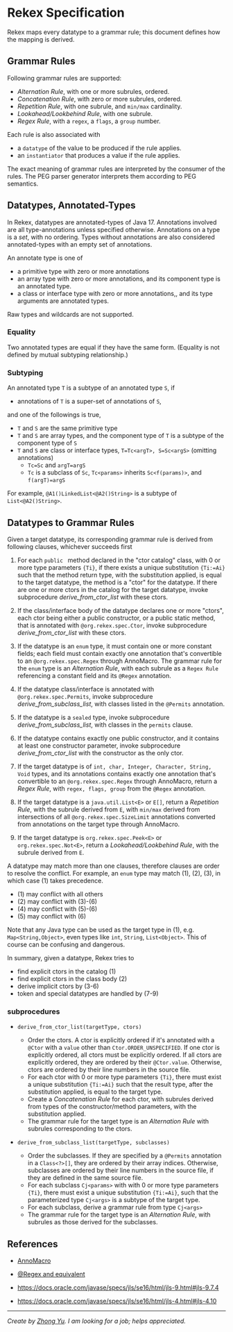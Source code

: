 # Rekex Specification 

Rekex maps every datatype to a grammar rule;
this document defines how the mapping is derived.

## Grammar Rules

Following grammar rules are supported:

- *Alternation Rule*, with one or more subrules, ordered.
- *Concatenation Rule*, with zero or more subrules, ordered.
- *Repetition Rule*, with one subrule, and `min/max` cardinality.
- *Lookahead/Lookbehind Rule*, with one subrule.
- *Regex Rule*, with a `regex`, a `flags`, a `group` number.

Each rule is also associated with
- a `datatype` of the value to be produced if the rule applies.
- an `instantiator` that produces a value if the rule applies.

The exact meaning of grammar rules are interpreted by the consumer of the rules.
The PEG parser generator interprets them according to PEG semantics.


## Datatypes, Annotated-Types 

In Rekex, datatypes are annotated-types of Java 17.
Annotations involved are all type-annotations unless specified otherwise.
Annotations on a type is a *set*, with no ordering. 
Types without annotations are also considered annotated-types 
with an empty set of annotations. 

An annotate type is one of
- a primitive type with zero or more annotations
- an array type with zero or more annotations, 
  and its component type is an annotated type.
- a class or interface type with zero or more annotations,,
  and its type arguments are annotated types.
  
Raw types and wildcards are not supported.

### Equality

Two annotated types are equal if they have the same form.
(Equality is not defined by mutual subtyping relationship.) 

### Subtyping

An annotated type `T` is a subtype of an annotated type `S`,
if 
- annotations of `T` is a super-set of annotations of `S`,

and one of the followings is true, 
- `T` and `S` are the same primitive type
- `T` and `S` are array types, and the component type of `T`
  is a subtype of the component type of `S`
- `T` and `S` are class or interface types,
  `T=Tc<argT>, S=Sc<argS>` (omitting annotations)
  - `Tc=Sc` and `argT=argS` 
  - `Tc` is a subclass of `Sc`, `Tc<params>` inherits `Sc<f(params)>`,
    and `f(argT)=argS`

For example, `@A1()LinkedList<@A2()String>` is a subtype of
`List<@A2()String>`.
  


## Datatypes to Grammar Rules

Given a target datatype, its corresponding grammar rule is derived
from following clauses, whichever succeeds first

1. For each `public ` method declared in the "ctor catalog" class,
   with 0 or more type parameters `{Ti}`, if there exists a unique
   substitution `{Ti:=Ai}` such that the method return type, with the substitution applied,
   is equal to the target datatype, the method is a "ctor" for the datatype.
   If there are one or more ctors in the catalog for the target datatype,
   invoke subprocedure *derive_from_ctor_list* with these ctors.

2. If the class/interface body of the datatype declares one or more "ctors",
   each ctor being either a public constructor, or a public static method,
   that is annotated with `@org.rekex.spec.Ctor`,
   invoke subprocedure *derive_from_ctor_list* with these ctors.

3. If the datatype is an `enum` type, it must contain one or more constant fields;
   each field must contain exactly one annotation that's convertible to
   an `@org.rekex.spec.Regex` through AnnoMacro.
   The grammar rule for the `enum` type is an *Alternation Rule*, with
   each subrule as a `Regex Rule` referencing a constant field and its `@Regex` annotation.
  
4. If the datatype class/interface is annotated with `@org.rekex.spec.Permits`,
   invoke subprocedure *derive_from_subclass_list*,
   with classes listed in the `@Permits` annotation.
  
5. If the datatype is a `sealed` type,
   invoke subprocedure *derive_from_subclass_list*, with classes in the `permits` clause.
  
6. If the datatype contains exactly one public constructor, 
   and it contains at least one constructor parameter,
   invoke subprocedure *derive_from_ctor_list* with the constructor as the only ctor.

7. If the target datatype is of `int, char, Integer, Character, String, Void` types,
   and its annotations contains exactly one annotation that's convertible to
   an `@org.rekex.spec.Regex` through AnnoMacro, return a *Regex Rule*,
   with `regex, flags, group` from the `@Regex` annotation.

8. If the target datatype is a `java.util.List<E>` or `E[]`,
   return a *Repetition Rule*, with the subrule derived from `E`,
   with `min/max` derived from intersections of all `@org.rekex.spec.SizeLimit`
   annotations converted from annotations on the target type through AnnoMacro.

9. If the target datatype is `org.rekex.spec.Peek<E>` or `org.rekex.spec.Not<E>`,
   return a *Lookahead/Lookbehind Rule*, with the subrule derived from `E`.



A datatype may match more than one clauses, therefore clauses are order to resolve the conflict.
For example, an `enum` type may match (1), (2), (3), in which case (1) takes precedence.
- (1) may conflict with all others  
- (2) may conflict with (3)-(6)
- (4) may conflict with (5)-(6)
- (5) may conflict with (6)

Note that any Java type can be used as the target type in (1), e.g. `Map<String,Object>`,
even types like `int`, `String`, `List<Object>`.
This of course can be confusing and dangerous.

In summary, given a datatype, Rekex tries to

- find explicit ctors in the catalog (1)
- find explicit ctors in the class body (2)
- derive implicit ctors by (3-6)   
- token and special datatypes are handled by (7-9)
  
### subprocedures

- `derive_from_ctor_list(targetType, ctors)`
  - Order the ctors.
    A ctor is explicitly ordered if it's annotated with a `@Ctor`
    with a `value` other than `Ctor.ORDER_UNSPECIFIED`.
    If one ctor is explicitly ordered, all ctors must be explicitly ordered.
    If all ctors are explicitly ordered, they are ordered by their `@Ctor.value`.
    Otherwise, ctors are ordered by their line numbers in the source file.
  - For each ctor with 0 or more type parameters `{Ti}`,
    there must exist a unique substitution `{Ti:=Ai}` such that the result type, 
    after the substitution applied, is equal to the target type.
  - Create a *Concatenation Rule* for each ctor, with subrules derived from
    types of the constructor/method parameters, with the substitution applied. 
  - The grammar rule for the target type is an *Alternation Rule*
    with subrules corresponding to the ctors.
    
- `derive_from_subclass_list(targetType, subclasses)`
  - Order the subclasses. If they are specified by a `@Permits` annotation
    in a `Class<?>[]`, they are ordered by their array indices.
    Otherwise, subclasses are ordered by their line numbers in the source file,
    if they are defined in the same source file.
  - For each subclass `Cj<params>` with with 0 or more type parameters `{Ti}`,
    there must exist a unique substitution `{Ti:=Ai}`,
    such that the parameterized type `Cj<args>` is a subtype of the target type. 
  - For each subclass, derive a grammar rule from type ``Cj<args>``  
  - The grammar rule for the target type is an *Alternation Rule*,
    with subrules as those derived for the subclasses. 
    

## References

- [AnnoMacro](./AnnoMacro.md)

- [@Regex and equivalent](./RegexAnno.md)  

- https://docs.oracle.com/javase/specs/jls/se16/html/jls-9.html#jls-9.7.4

- https://docs.oracle.com/javase/specs/jls/se16/html/jls-4.html#jls-4.10

----
*Create by [Zhong Yu](http://zhong-j-yu.github.io).
I am looking for a job; helps appreciated.*
